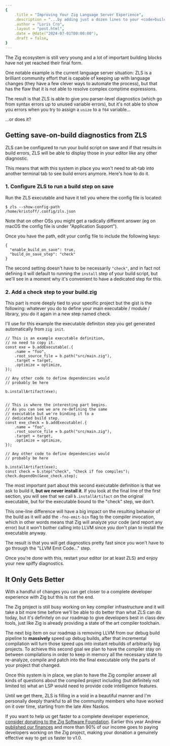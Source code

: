 ```yaml
---
{
    .title = "Improving Your Zig Language Server Experience",
    .description = "...by adding just a dozen lines to your <code>build.zig</code>",
    .author = "Loris Cro",
    .layout = "post.html",
    .date = @date("2024-07-01T00:00:00"),
    .draft = false,
}
---
```


The Zig ecosystem is still very young and a lot of important building blocks have not yet reached their final form. 

One notable example is the current language server situation: ZLS is a brilliant community effort that is capable of keeping up with language changes (they have a few clever ways to automate the process), but that has the flaw that it is not able to resolve complex comptime expressions.

The result is that ZLS is able to give you parser-level diagnostics (which go from syntax errors up to unused variable errors), but it's not able to show you errors when you try to assign a `usize` to a `f64` variable...

...or does it?


## Getting save-on-build diagnostics from ZLS

ZLS can be configured to run your build script on save and if that results in build errors, ZLS will be able to display those in your editor like any other diagnostic.


This means that with this system in place you won't need to alt-tab into another terminal tab to see build errors anymore. Here's how to do it.

### 1. Configure ZLS to run a build step on save

Run the ZLS executable and have it tell you where the config file is located:

```
$ zls --show-config-path
/home/kristoff/.config/zls.json
```

Note that on other OSs you might get a radically different answer (eg on macOS the config file is under "Application Support").

Once you have the path, edit your config file to include the following keys:

```zig
{
  "enable_build_on_save": true,
  "build_on_save_step": "check"
}
```
The second setting doesn't have to be necessarily `"check"`, and in fact not defining it will default to running the `install` step of your build script, but we'll see in a moment why it's convenient to have a dedicated step for this.


### 2. Add a check step to your build.zig

This part is more deeply tied to your specific project but the gist is the following: whatever you do to define your main executable / module / library, you do it again in a new step named check.

I'll use for this example the executable definiton step you get generated automatically from `zig init`.

```zig
// This is an example executable definition, 
// no need to copy it.
const exe = b.addExecutable(.{
    .name = "foo",
    .root_source_file = b.path("src/main.zig"),
    .target = target,
    .optimize = optimize,
});

// Any other code to define dependencies would 
// probably be here

b.installArtifact(exe);


// This is where the interesting part begins.
// As you can see we are re-defining the same
// executable but we're binding it to a 
// dedicated build step.
const exe_check = b.addExecutable(.{
    .name = "foo",
    .root_source_file = b.path("src/main.zig"),
    .target = target,
    .optimize = optimize,
});

// Any other code to define dependencies would 
// probably be here

b.installArtifact(exe);
const check = b.step("check", "Check if foo compiles");
check.dependOn(&exe_check.step);
```

The most important part about this second executable definition is
that we ask to build it, **but we never install it**. If you look at
the final line of the first section, you will see that we call `b.installArtifact` on the original executable, but for the executable bound to the "check" step, we don't.

This one-line difference will have a big impact on the resulting behavior of the build as it will add the `-fno-emit-bin` flag to the compiler invocation, which in other words means that Zig will analyze your code (and report any error) but it won't bother calling into LLVM since you don't plan to install the executable anyway.

The result is that you will get diagnostics pretty fast since you won't have to go through the "LLVM Emit Code..." step.

Once you're done with this, restart your editor (or at least ZLS) and enjoy your new spiffy diagnostics.

## It Only Gets Better

With a handful of changes you can get closer to a complete developer experience with Zig but this is not the end.

The Zig project is still busy working on key compiler infrastructure and it will take a bit more time before we'll be able to do better than what ZLS can do today, but it's definitely on our roadmap to give developers best in class dev tools, just like Zig is already providing a state of the art compiler toolchain.

The next big item on our roadmap is removing LLVM from our debug build pipeline to **massively** speed up debug builds, after that incremental compilation will turn those speed ups into instant rebuilds of arbitrarily big projects. To achieve this second goal we plan to have the compiler stay on between compilations in order to keep in memory all the necessary state to re-analyze, compile and patch into the final executable only the parts of your project that changed.

Once this system is in place, we plan to have the Zig compiler answer all kinds of questions about the compiled project including (but definitely not limited to) what an LSP would need to provide code intelligence features.

Until we get there, ZLS is filling in a void in a beautiful manner and I'm personally deeply thankful to all the community members who have worked on it over time, starting from the late Alex Naskos.

If you want to help us get faster to a complete developer experience, [consider donating to the Zig Software Foundation](https://ziglang.org/zsf/). Earlier this year Andrew [published our finances](https://ziglang.org/news/2024-financials/) and more than 90% of our income goes to paying developers working on the Zig project, making your donation a genuinely effective way to get us faster to v1.0.
